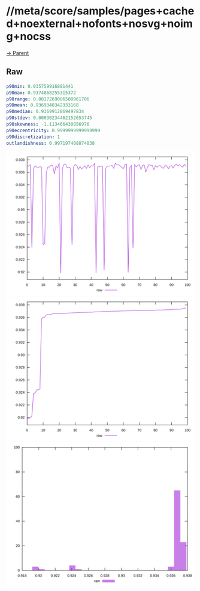 
# //meta/score/samples/pages+cached+noexternal+nofonts+nosvg+noimg+nocss

[→ Parent](../..)


## Raw


```yaml
p90min: 0.935759916881441
p90max: 0.9374868255315372
p90range: 0.0017269086500961706
p90mean: 0.9369348342333168
p90median: 0.9369912869497834
p90stdev: 0.00030234462152653745
p90skewness: -1.113466430856976
p90eccentricity: 0.9999999999999999
p90discretization: 1
outlandishness: 0.997197408874838

```

![PLOT: raw-values](./raw/values.svg)![PLOT: raw-sorted](./raw/sorted.svg)![PLOT: raw-histogram](./raw/histogram.svg)
